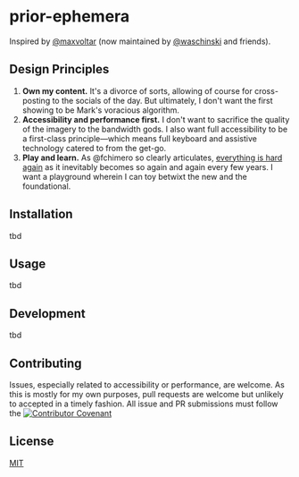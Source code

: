 # prior-ephemera
Inspired by [@maxvoltar](https://github.com/maxvoltar/photo-stream) (now maintained by [@waschinski](https://github.com/waschinski) and friends).

## Design Principles
1. **Own my content.** It's a divorce of sorts, allowing of course for cross-posting to the socials of the day. But ultimately, I don't want the first showing to be Mark's voracious algorithm. 
2. **Accessibility and performance first.** I don't want to sacrifice the quality of the imagery to the bandwidth gods. I also want full accessibility to be a first-class principle—which means full keyboard and assistive technology catered to from the get-go.
3. **Play and learn.** As @fchimero so clearly articulates, [everything is hard again](https://frankchimero.com/blog/2018/everything-easy/) as it inevitably becomes so again and again every few years. I want a playground wherein I can toy betwixt the new and the foundational.

## Installation
tbd

## Usage
tbd

## Development
tbd

## Contributing
Issues, especially related to accessibility or performance, are welcome. As this is mostly for my own purposes, pull requests are welcome but unlikely to accepted in a timely fashion. All issue and PR submissions must follow the 
[![Contributor Covenant](https://img.shields.io/badge/Contributor%20Covenant-2.0-4baaaa.svg)](CODE_OF_CONDUCT.md)

## License
[MIT](LICENSE)
